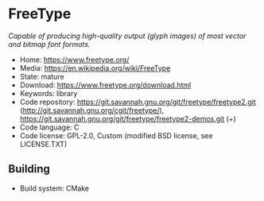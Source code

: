 # FreeType

_Capable of producing high-quality output (glyph images) of most vector and bitmap font formats._

- Home: https://www.freetype.org/
- Media: https://en.wikipedia.org/wiki/FreeType
- State: mature
- Download: https://www.freetype.org/download.html
- Keywords: library
- Code repository: https://git.savannah.gnu.org/git/freetype/freetype2.git (http://git.savannah.gnu.org/cgit/freetype/), https://git.savannah.gnu.org/git/freetype/freetype2-demos.git (+)
- Code language: C
- Code license: GPL-2.0, Custom (modified BSD license, see LICENSE.TXT)

## Building

- Build system: CMake
